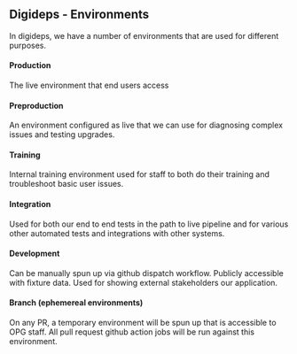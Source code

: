 ## Digideps - Environments

In digideps, we have a number of environments that are used for different purposes.

#### Production
The live environment that end users access

#### Preproduction
An environment configured as live that we can use for diagnosing complex issues and testing upgrades.

#### Training
Internal training environment used for staff to both do their training and troubleshoot basic user issues.

#### Integration
Used for both our end to end tests in the path to live pipeline and for various other automated tests and integrations with other systems.

#### Development
Can be manually spun up via github dispatch workflow. Publicly accessible with fixture data. Used for showing external stakeholders our application.

#### Branch (ephemereal environments)
On any PR, a temporary environment will be spun up that is accessible to OPG staff. All pull request github action jobs will be run against this environment.
